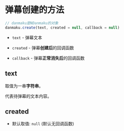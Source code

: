 # 弹幕创建的方法

```javascript
// danmaku是NDanmaku的对象
danmaku.create(text, created = null, callback = null) 
```

* `text` - 弹幕文本

* `created` - 弹幕**创建后**的回调函数

* `callback` - 弹幕**正常消失后**的回调函数

## text

取值为一串**字符串**。  

代表待弹幕的文本内容。

## created

* 默认取值: `null` (默认无回调函数)



